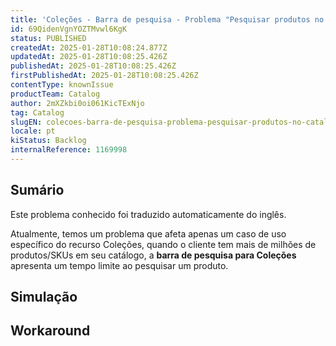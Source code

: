```yaml
---
title: 'Coleções - Barra de pesquisa - Problema "Pesquisar produtos no catálogo'
id: 69QidenVgnYOZTMvwl6KgK
status: PUBLISHED
createdAt: 2025-01-28T10:08:24.877Z
updatedAt: 2025-01-28T10:08:25.426Z
publishedAt: 2025-01-28T10:08:25.426Z
firstPublishedAt: 2025-01-28T10:08:25.426Z
contentType: knownIssue
productTeam: Catalog
author: 2mXZkbi0oi061KicTExNjo
tag: Catalog
slugEN: colecoes-barra-de-pesquisa-problema-pesquisar-produtos-no-catalogo
locale: pt
kiStatus: Backlog
internalReference: 1169998
---
```


## Sumário

<div class="alert alert-info">
  <p>Este problema conhecido foi traduzido automaticamente do inglês.</p>
</div>


Atualmente, temos um problema que afeta apenas um caso de uso específico do recurso Coleções, quando o cliente tem mais de milhões de produtos/SKUs em seu catálogo, a **barra de pesquisa para Coleções** apresenta um tempo limite ao pesquisar um produto.

## Simulação



## Workaround



